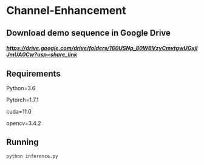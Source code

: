 # Channel-Enhancement

## Download demo sequence in Google Drive

##### https://drive.google.com/drive/folders/160USNp_80W8VzyCmvtgwUGxjIJmUA0Cw?usp=share_link

## Requirements

Python=3.6

Pytorch=1.7.1

cuda=11.0 

opencv=3.4.2

## Running

```
python inference.py
```


